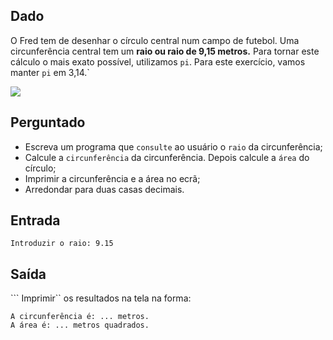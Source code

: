 ## Dado

O Fred tem de desenhar o círculo central num campo de futebol. Uma circunferência central tem um **raio ou raio de 9,15 metros.** 
Para tornar este cálculo o mais exato possível, utilizamos `pi`. Para este exercício, vamos manter `pi` em 3,14.` 

<img src="https://pbs.twimg.com/profile_images/770903539463909376/8ZHqA88S_400x400.jpg"/>

## Perguntado

* Escreva um programa que `consulte` ao usuário o `raio` da circunferência;
* Calcule a `circunferência` da circunferência. Depois calcule a `área` do círculo;
* Imprimir a circunferência e a área no ecrã;
* Arredondar para duas casas decimais.

## Entrada
```
Introduzir o raio: 9.15
```

## Saída
``` Imprimir`` os resultados na tela na forma: 
```
A circunferência é: ... metros.
A área é: ... metros quadrados.
```




